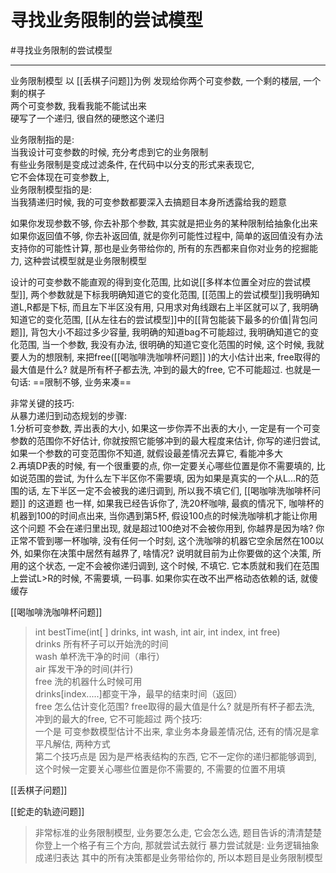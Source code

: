 # 寻找业务限制的尝试模型

#寻找业务限制的尝试模型 

---

业务限制模型  以 [[丢棋子问题]]为例
发现给你两个可变参数, 一个剩的楼层, 一个剩的棋子  
两个可变参数, 我看我能不能试出来  
硬写了一个递归, 很自然的硬憋这个递归  

业务限制指的是:  
当我设计可变参数的时候, 充分考虑到它的业务限制  
有些业务限制是变成过滤条件, 在代码中以分支的形式来表现它,   
它不会体现在可变参数上,   
业务限制模型指的是:  
当我猜递归时候, 我的可变参数都要深入去搞题目本身所透露给我的题意

如果你发现参数不够, 你去补那个参数, 其实就是把业务的某种限制给抽象化出来
如果你返回值不够, 你去补返回值, 就是你列可能性过程中, 简单的返回值没有办法支持你的可能性计算, 那也是业务带给你的, 
所有的东西都来自你对业务的挖掘能力, 这种尝试模型就是业务限制模型

设计的可变参数不能直观的得到变化范围, 比如说[[多样本位置全对应的尝试模型]], 两个参数就是下标我明确知道它的变化范围, [[范围上的尝试模型]]我明确知道L,R都是下标, 而且左下半区没有用, 只用求对角线跟右上半区就可以了, 我明确知道它的变化范围, [[从左往右的尝试模型]]中的[[背包能装下最多的价值|背包问题]], 背包大小不超过多少容量, 我明确的知道bag不可能超过, 我明确知道它的变化范围, 当一个参数, 我没有办法, 很明确的知道它变化范围的时候, 这个时候, 我就要人为的想限制, 来把free([[喝咖啡洗咖啡杯问题]] )的大小估计出来, free取得的最大值是什么?  就是所有杯子都去洗, 冲到的最大的free, 它不可能超过. 也就是一句话: ==限制不够, 业务来凑==

非常关键的技巧:    
从暴力递归到动态规划的步骤:    
1.分析可变参数, 弄出表的大小, 如果这一步你弄不出表的大小, 一定是有一个可变参数的范围你不好估计, 你就按照它能够冲到的最大程度来估计, 
你写的递归尝试, 如果一个参数的可变范围你不知道, 就假设最差情况去算它, 看能冲多大    
2.再填DP表的时候, 有一个很重要的点, 你一定要关心哪些位置是你不需要填的, 比如说范围的尝试, 为什么左下半区你不需要填, 因为如果是真实的一个从L...R的范围的话, 左下半区一定不会被我的递归调到, 所以我不填它们, [[喝咖啡洗咖啡杯问题]]  的这道题 也一样, 如果我已经告诉你了, 洗20杯咖啡, 最疯的情况下, 咖啡杯的机器到100的时间点出来, 当你遇到第5杯, 假设100点的时候洗咖啡机才能让你用这个问题 不会在递归里出现, 就是超过100绝对不会被你用到, 你越界是因为啥?  你正常不管到哪一杯咖啡, 没有任何一个时刻, 这个洗咖啡的机器它空余居然在100以外, 如果你在决策中居然有越界了, 啥情况? 说明就目前为止你要做的这个决策, 所用的这个状态, 一定不会被你递归调到, 这个时候, 不填它. 它本质就和我们在范围上尝试L>R的时候, 不需要填, 一码事.
如果你实在改不出严格动态依赖的话, 就傻缓存


[[喝咖啡洗咖啡杯问题]]  
>int bestTime(int[ ] drinks, int wash, int air, int index, int free)  
> drinks 所有杯子可以开始洗的时间  
wash 单杯洗干净的时间（串行）  
air 挥发干净的时间(并行)  
free 洗的机器什么时候可用    
drinks[index.....]都变干净，最早的结束时间（返回）  
> free 怎么估计变化范围? 
> free取得的最大值是什么?  就是所有杯子都去洗, 冲到的最大的free, 它不可能超过
> 两个技巧:  
一个是 可变参数模型估计不出来, 拿业务本身最差情况估, 还有的情况是拿平凡解估, 两种方式   
第二个技巧点是 因为是严格表结构的东西, 它不一定你的递归都能够调到, 
这个时候一定要关心哪些位置是你不需要的, 不需要的位置不用填



[[丢棋子问题]]  



[[蛇走的轨迹问题]]
>非常标准的业务限制模型, 业务要怎么走, 它会怎么选, 题目告诉的清清楚楚
>你登上一个格子有三个方向, 那就尝试去就行
>暴力尝试就是: 业务逻辑抽象成递归表达
>其中的所有决策都是业务带给你的, 所以本题目是业务限制模型

